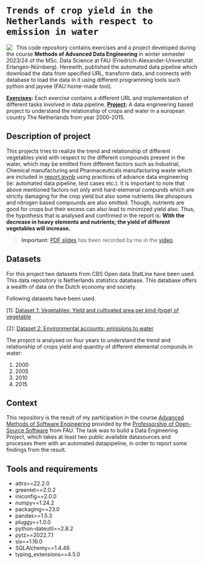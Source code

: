# `Trends of crop yield in the Netherlands with respect to emission in water`

<img  src="https://images.unsplash.com/photo-1488459716781-31db52582fe9?q=80&w=2070&auto=format&fit=crop&ixlib=rb-4.0.3&ixid=M3wxMjA3fDB8MHxwaG90by1wYWdlfHx8fGVufDB8fHx8fA%3D%3D" style="float: left; margin-right: 10px;"  />

This code repository contains exercises and a project developed during the course **Methods of Advanced Data Engineering** in winter semester 2023/24 of the MSc. Data Science at FAU (Friedrich-Alexander-Universität Erlangen-Nürnberg). Herewith, published the automated data pipeline which download the data from specified URL, transform data, and connects with database to load the data in it using different programming tools such python and jayvee (FAU home-made tool).

**[Exercises](https://github.com/imbilalbutt/made-template-ws2324/tree/main/exercises):** Each exercise contains a different URL and implementation of different tasks involved in data pipeline.
**[Project](https://github.com/imbilalbutt/made-template-ws2324/tree/main/project):**  A data engineering based project to understand the relationship of crops and water in a european country The Netherlands from year 2000-2015.

## Description of project

This projects tries to realize the trend and relationship of different vegetables yield with respect to the different compounds present in the water, which may be emitted from different factors such as Industrial, Chemical manufacturing and Pharmaceuticals manufacturing waste which are included in [report.ipynb](https://github.com/imbilalbutt/made-template-ws2324/blob/main/project/report.ipynb) using practices of advance data engineering (ie: automated data pipeline, test cases etc.).  It is important to note that above mentioned factors not only emit hard-elemenal compunds which are strictly damaging for the crop yield but also some nutrients like phospours and nitrogen based compounds are also emitted. Though, nutrients are good for crops but their excess can also lead to minimized yield also. Thus, the hypothesis that is analysed and confirmed in the report is: **With the decrease in heavy elements and nutrients; the yield of different vegetables will increase.** 

> **Important:** [PDF slides](https://github.com/imbilalbutt/made-template-ws2324/blob/main/project/slides.pdf) has been recorded by me in the [video](https://drive.google.com/file/d/1dcu1qkknQE8QwfH1KnhBmP63n8AAjfFO/view?usp=sharing).



## Datasets

For this project two datasets from CBS Open data StatLine have been used. This data repository is Netherlands statistics database. This database offers a wealth of data on the Dutch economy and society.

Following datasets have been used.

[1]: [Dataset 1: Vegetables: Yield and cultivated area per kind (type) of vegetable](https://opendata.cbs.nl/statline/#/CBS/en/dataset/37738ENG/table)

[2]:  [Dataset  2: Environmental accounts; emissions to water](https://opendata.cbs.nl/statline/#/CBS/en/dataset/83605ENG/table?ts=1698675109480)

The project is analysed on four years to understand the trend and relationship of crops yield and quantity of different elemental compunds in water:
 
 1. 2000
 2. 2005
 3. 2010
 4. 2015

## Context

This repository is the result of my participation in the course  [Advanced Methods of Software Engineering](https://oss.cs.fau.de/teaching/specific/amse/)  provided by the  [Professorship of Open-Source Software](https://oss.cs.fau.de/)  from FAU.  The task was to build a Data Engineering Project, which takes at least two public available datasources and processes them with an automated datapipeline, in order to report some findings from the result.

## Tools and requirements

 - attrs==22.2.0 
 - greenlet==2.0.2 
 - iniconfig==2.0.0 
 - numpy==1.24.2
 - packaging==23.0
 - pandas==1.5.3
 - pluggy==1.0.0
 - python-dateutil==2.8.2
 - pytz==2022.7.1
 - six==1.16.0
 - SQLAlchemy==1.4.46
 - typing_extensions==4.5.0